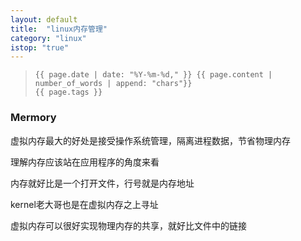 ```yaml
---
layout: default
title:  "linux内存管理"
category: "linux"
istop: "true"
---
```

>     {{ page.date | date: "%Y-%m-%d," }} {{ page.content | number_of_words | append: "chars"}}
>     {{ page.tags }}

### Mermory

虚拟内存最大的好处是接受操作系统管理，隔离进程数据，节省物理内存

理解内存应该站在应用程序的角度来看

内存就好比是一个打开文件，行号就是内存地址

kernel老大哥也是在虚拟内存之上寻址

虚拟内存可以很好实现物理内存的共享，就好比文件中的链接


